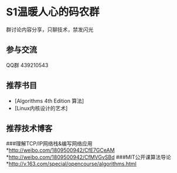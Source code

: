 S1温暖人心的码农群
============================

群讨论内容分享，只聊技术，禁发闪光

## 参与交流
QQ群 439210543

## 推荐书目
* [Algorithms 4th Edition 算法]
* [Linux内核设计的艺术]

## 推荐技术博客
###理解TCP/IP网络栈&编写网络应用
*http://weibo.com/1809500942/CfE7GCeAM
*http://weibo.com/1809500942/CfMVGvSBd
###MIT公开课算法导论
*http://v.163.com/special/opencourse/algorithms.html
